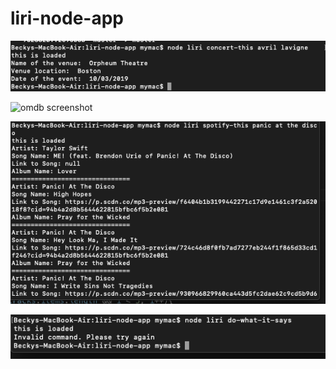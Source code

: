 # liri-node-app

![bands in town screenshot](Images/concert-this.png)

![omdb screenshot](https://github.com/BeckyLambert/liri-node-app/blob/master/Images/movie-this.png)

![spotify screenshot](Images/spotify-this.png)

![do what it says screenshot](Images/do-what-it-says.png)
